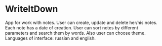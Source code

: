 # WriteItDown
App for work with notes. User can create, update and delete her/his notes. Each note has a date of creation. User can sort notes by different parameters and search them by words. Also user can choose theme. Languages of interface: russian and english.
